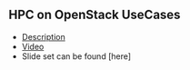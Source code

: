 ## HPC on OpenStack UseCases
* [Description](https://www.openstack.org/summit/tokyo-2015/schedule/main-conference)
* [Video](https://www.openstack.org/summit/tokyo-2015/videos/presentation/hpc-on-openstack-use-cases)
* Slide set can be found [here]<!--(2015OpenStackSummitTokyo_HPC_Use_Cases.pdf)-->


